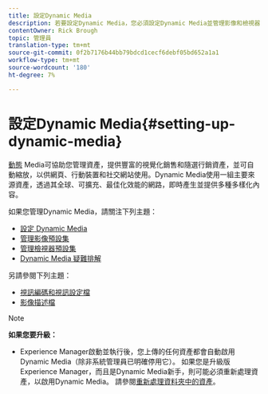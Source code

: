 ```yaml
---
title: 設定Dynamic Media
description: 若要設定Dynamic Media，您必須設定Dynamic Media並管理影像和檢視器預設集。
contentOwner: Rick Brough
topic: 管理員
translation-type: tm+mt
source-git-commit: 0f2b7176b44bb79bdcd1cecf6debf05bd652a1a1
workflow-type: tm+mt
source-wordcount: '180'
ht-degree: 7%

---
```



# 設定Dynamic Media{#setting-up-dynamic-media}

[動態](https://www.adobe.com/solutions/web-experience-management/dynamic-media.html) Media可協助您管理資產，提供豐富的視覺化銷售和隨選行銷資產，並可自動縮放，以供網頁、行動裝置和社交網站使用。Dynamic Media使用一組主要來源資產，透過其全球、可擴充、最佳化效能的網路，即時產生並提供多種多樣化內容。

<!-- OBSOLETE UNTIL THE INTEGRATING SCENE7 TOPIC GETS A MAJOR UPDATE

>[!NOTE]
>
>This documentation describes Dynamic Media capabilites, which are integrated directly into Experience Manager. If you are using Dynamic Media Classic (previously called Scene7) integrated into Experience Manager, see [Dynamic Media Classic integration documentation](/help/sites-cloud/administering/integrating-scene7.md).
>
>See [Dual Use Scenario](/help/sites-cloud/administering/integrating-scene7.md#dual-use-scenario) for times when you may want to use Experience Manager integrated with Dynamic Media Classic along with Dynamic Media.

-->

如果您管理Dynamic Media，請關注下列主題：

* [設定 Dynamic Media](config-dm.md)
* [管理影像預設集](managing-image-presets.md)
* [管理檢視器預設集](managing-viewer-presets.md)
* [Dynamic Media 疑難排解](troubleshoot-dm.md)

另請參閱下列主題：

* [視訊編碼和視訊設定檔](video-profiles.md)
* [影像描述檔](image-profiles.md)

>[!NOTE]
>
>**如果您要升級：**
>
>* Experience Manager啟動並執行後，您上傳的任何資產都會自動啟用Dynamic Media（除非系統管理員已明確停用它）。 如果您是升級版Experience Manager，而且是Dynamic Media新手，則可能必須重新處理資產，以啟用Dynamic Media。 請參閱[重新處理資料夾中的資產](/help/assets/dynamic-media/about-image-video-profiles.md#reprocessing-assets)。